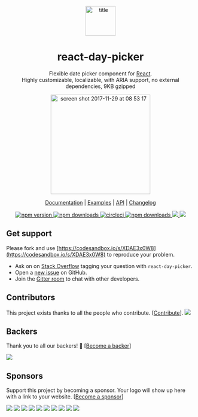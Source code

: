 <p align="center">
<a href="http://react-day-picker.js.org"><img width="80" style="margin: 0 auto" alt="title" src="https://user-images.githubusercontent.com/120693/33364057-0d4a962a-d4e3-11e7-8506-0f9aede2b345.png"></a>
</p>
<h1 align="center">react-day-picker</h1>
<p align="center">
  Flexible date picker component for <a href="https://facebook.github.io/react/">React</a>.
  <br />
  Highly customizable, localizable, with ARIA support, no external dependencies, 9KB gzipped
</p>
<p align="center">
  <a href="http://react-day-picker.js.org"><img width="266" alt="screen shot 2017-11-29 at 08 53 17" src="https://user-images.githubusercontent.com/120693/33363979-cb60fb5a-d4e2-11e7-8d21-f4779b8b9105.png">
</a>
</p>
<p align="center">
  <a href="http://react-day-picker.js.org">Documentation</a> | <a href="http://react-day-picker.js.org/examples/basic">Examples</a> | <a href="http://react-day-picker.js.org/api/DayPicker">API</a> | <a href="http://react-day-picker.js.org/changelog">Changelog</a>
</p>
<p align="center">
  <a href="https://www.npmjs.com/package/react-day-picker">
    <img src="https://img.shields.io/npm/v/react-day-picker.svg?style=flat-square" alt="npm version">
  </a>
  <a href="http://npm-stat.com/charts.html?package=react-day-picker">
    <img src="https://img.shields.io/npm/dm/react-day-picker.svg?style=flat-square" alt="npm downloads">
  </a>
  <a href="https://circleci.com/gh/gpbl/react-day-picker">
    <img src="https://img.shields.io/circleci/project/github/gpbl/react-day-picker/master.svg?style=flat-square" alt="circleci">
  </a>
  <a href="https://codecov.io/gh/gpbl/react-day-picker">
    <img src="https://img.shields.io/codecov/c/github/gpbl/react-day-picker/master.svg?style=flat-square" alt="npm downloads">
  </a>
  <a href="#backers" alt="sponsors on Open Collective">
  	<img src="https://opencollective.com/react-day-picker/backers/badge.svg" />
  </a> 
  <a href="#sponsors" alt="Sponsors on Open Collective">
  	<img src="https://opencollective.com/react-day-picker/sponsors/badge.svg" />
  </a> 
</p>

## Get support

Please fork and use [https://codesandbox.io/s/XDAE3x0W8](https://codesandbox.io/s/XDAE3x0W8) to reproduce your problem.

* Ask on on [Stack Overflow](http://stackoverflow.com/questions/tagged/react-day-picker?sort=newest) tagging your question with `react-day-picker`.
* Open a [new issue](https://github.com/gpbl/react-day-picker/issues/new) on GitHub.
* Join the [Gitter room](https://gitter.im/gpbl/react-day-picker) to chat with other developers.

## Contributors

This project exists thanks to all the people who contribute. [[Contribute](CONTRIBUTING.md)].
<a href="graphs/contributors"><img src="https://opencollective.com/react-day-picker/contributors.svg?width=890&button=false" /></a>


## Backers

Thank you to all our backers! 🙏 [[Become a backer](https://opencollective.com/react-day-picker#backer)]

<a href="https://opencollective.com/react-day-picker#backers" target="_blank"><img src="https://opencollective.com/react-day-picker/backers.svg?width=890"></a>


## Sponsors

Support this project by becoming a sponsor. Your logo will show up here with a link to your website. [[Become a sponsor](https://opencollective.com/react-day-picker#sponsor)]

<a href="https://opencollective.com/react-day-picker/sponsor/0/website" target="_blank"><img src="https://opencollective.com/react-day-picker/sponsor/0/avatar.svg"></a>
<a href="https://opencollective.com/react-day-picker/sponsor/1/website" target="_blank"><img src="https://opencollective.com/react-day-picker/sponsor/1/avatar.svg"></a>
<a href="https://opencollective.com/react-day-picker/sponsor/2/website" target="_blank"><img src="https://opencollective.com/react-day-picker/sponsor/2/avatar.svg"></a>
<a href="https://opencollective.com/react-day-picker/sponsor/3/website" target="_blank"><img src="https://opencollective.com/react-day-picker/sponsor/3/avatar.svg"></a>
<a href="https://opencollective.com/react-day-picker/sponsor/4/website" target="_blank"><img src="https://opencollective.com/react-day-picker/sponsor/4/avatar.svg"></a>
<a href="https://opencollective.com/react-day-picker/sponsor/5/website" target="_blank"><img src="https://opencollective.com/react-day-picker/sponsor/5/avatar.svg"></a>
<a href="https://opencollective.com/react-day-picker/sponsor/6/website" target="_blank"><img src="https://opencollective.com/react-day-picker/sponsor/6/avatar.svg"></a>
<a href="https://opencollective.com/react-day-picker/sponsor/7/website" target="_blank"><img src="https://opencollective.com/react-day-picker/sponsor/7/avatar.svg"></a>
<a href="https://opencollective.com/react-day-picker/sponsor/8/website" target="_blank"><img src="https://opencollective.com/react-day-picker/sponsor/8/avatar.svg"></a>
<a href="https://opencollective.com/react-day-picker/sponsor/9/website" target="_blank"><img src="https://opencollective.com/react-day-picker/sponsor/9/avatar.svg"></a>


